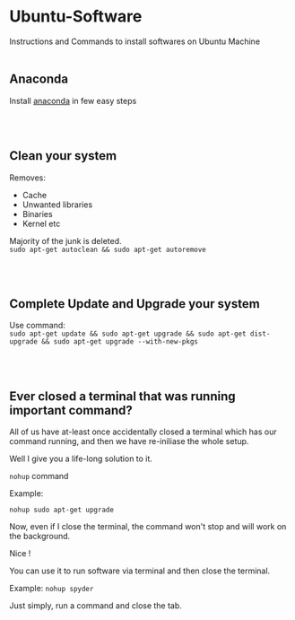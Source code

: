 # Ubuntu-Software
Instructions and Commands to install softwares on Ubuntu Machine
<br>
<br>

## Anaconda

Install [anaconda](https://github.com/SarCode/Ubuntu-Software-Utilities/tree/master/Anaconda) in few easy steps

<br>
<br>

## Clean your system
Removes:
- Cache
- Unwanted libraries
- Binaries
- Kernel etc

Majority of the junk is deleted. 
<br>
`sudo apt-get autoclean && sudo apt-get autoremove`

<br>
<br>

## Complete Update and Upgrade your system
 
 Use command:
 <br>
 `sudo apt-get update && sudo apt-get upgrade && sudo apt-get dist-upgrade && sudo apt-get upgrade --with-new-pkgs`

<br>
<br>

## Ever closed a terminal that was running important command?

All of us have at-least once accidentally closed a terminal which has our command running, and then we have re-iniliase the whole setup.

Well I give you a life-long solution to it.

`nohup` command

Example:

`nohup sudo apt-get upgrade`

Now, even if I close the terminal, the command won't stop and will work on the background.

Nice ! 

You can use it to run software via terminal and then close the terminal.

Example:
`nohup spyder`

Just simply, run a command and close the tab.

<br>
<br>
